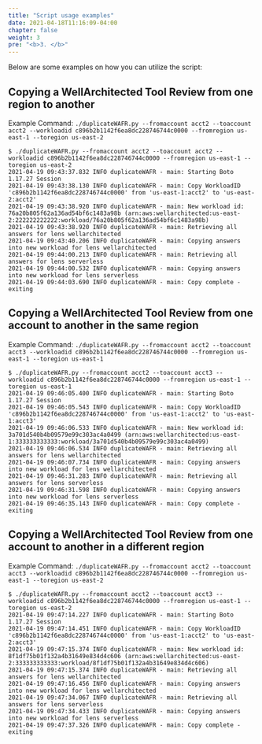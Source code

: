 ```yaml
---
title: "Script usage examples"
date: 2021-04-18T11:16:09-04:00
chapter: false
weight: 3
pre: "<b>3. </b>"
---
```


Below are some examples on how you can utilize the script:

## Copying a WellArchitected Tool Review from one region to another
Example Command: `./duplicateWAFR.py --fromaccount acct2 --toaccount acct2 --workloadid c896b2b1142f6ea8dc228746744c0000 --fromregion us-east-1 --toregion us-east-2`

```shell
$ ./duplicateWAFR.py --fromaccount acct2 --toaccount acct2 --workloadid c896b2b1142f6ea8dc228746744c0000 --fromregion us-east-1 --toregion us-east-2
2021-04-19 09:43:37.832 INFO duplicateWAFR - main: Starting Boto 1.17.27 Session
2021-04-19 09:43:38.130 INFO duplicateWAFR - main: Copy WorkloadID 'c896b2b1142f6ea8dc228746744c0000' from 'us-east-1:acct2' to 'us-east-2:acct2'
2021-04-19 09:43:38.920 INFO duplicateWAFR - main: New workload id: 76a20b805f62a136ad54bf6c1483a98b (arn:aws:wellarchitected:us-east-2:222222222222:workload/76a20b805f62a136ad54bf6c1483a98b)
2021-04-19 09:43:38.920 INFO duplicateWAFR - main: Retrieving all answers for lens wellarchitected
2021-04-19 09:43:40.206 INFO duplicateWAFR - main: Copying answers into new workload for lens wellarchitected
2021-04-19 09:44:00.213 INFO duplicateWAFR - main: Retrieving all answers for lens serverless
2021-04-19 09:44:00.532 INFO duplicateWAFR - main: Copying answers into new workload for lens serverless
2021-04-19 09:44:03.690 INFO duplicateWAFR - main: Copy complete - exiting
```

## Copying a WellArchitected Tool Review from one account to another in the same region
Example Command: `./duplicateWAFR.py --fromaccount acct2 --toaccount acct3 --workloadid c896b2b1142f6ea8dc228746744c0000 --fromregion us-east-1 --toregion us-east-1`

```shell
$ ./duplicateWAFR.py --fromaccount acct2 --toaccount acct3 --workloadid c896b2b1142f6ea8dc228746744c0000 --fromregion us-east-1 --toregion us-east-1
2021-04-19 09:46:05.400 INFO duplicateWAFR - main: Starting Boto 1.17.27 Session
2021-04-19 09:46:05.543 INFO duplicateWAFR - main: Copy WorkloadID 'c896b2b1142f6ea8dc228746744c0000' from 'us-east-1:acct2' to 'us-east-1:acct3'
2021-04-19 09:46:06.533 INFO duplicateWAFR - main: New workload id: 3a701d540b4b09579e99c303ac4a0499 (arn:aws:wellarchitected:us-east-1:333333333333:workload/3a701d540b4b09579e99c303ac4a0499)
2021-04-19 09:46:06.534 INFO duplicateWAFR - main: Retrieving all answers for lens wellarchitected
2021-04-19 09:46:07.734 INFO duplicateWAFR - main: Copying answers into new workload for lens wellarchitected
2021-04-19 09:46:31.283 INFO duplicateWAFR - main: Retrieving all answers for lens serverless
2021-04-19 09:46:31.598 INFO duplicateWAFR - main: Copying answers into new workload for lens serverless
2021-04-19 09:46:35.143 INFO duplicateWAFR - main: Copy complete - exiting
```

## Copying a WellArchitected Tool Review from one account to another in a different region
Example Command: `./duplicateWAFR.py --fromaccount acct2 --toaccount acct3 --workloadid c896b2b1142f6ea8dc228746744c0000 --fromregion us-east-1 --toregion us-east-2`

```shell
$ ./duplicateWAFR.py --fromaccount acct2 --toaccount acct3 --workloadid c896b2b1142f6ea8dc228746744c0000 --fromregion us-east-1 --toregion us-east-2
2021-04-19 09:47:14.227 INFO duplicateWAFR - main: Starting Boto 1.17.27 Session
2021-04-19 09:47:14.451 INFO duplicateWAFR - main: Copy WorkloadID 'c896b2b1142f6ea8dc228746744c0000' from 'us-east-1:acct2' to 'us-east-2:acct3'
2021-04-19 09:47:15.374 INFO duplicateWAFR - main: New workload id: 8f1df75b01f132a4b31649e834d4c606 (arn:aws:wellarchitected:us-east-2:333333333333:workload/8f1df75b01f132a4b31649e834d4c606)
2021-04-19 09:47:15.374 INFO duplicateWAFR - main: Retrieving all answers for lens wellarchitected
2021-04-19 09:47:16.456 INFO duplicateWAFR - main: Copying answers into new workload for lens wellarchitected
2021-04-19 09:47:34.067 INFO duplicateWAFR - main: Retrieving all answers for lens serverless
2021-04-19 09:47:34.433 INFO duplicateWAFR - main: Copying answers into new workload for lens serverless
2021-04-19 09:47:37.326 INFO duplicateWAFR - main: Copy complete - exiting
```
